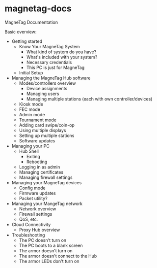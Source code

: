 # magnetag-docs
MagneTag Documentation

Basic overview:
* Getting started
  * Know Your MagneTag System
    * What kind of system do you have?
    * What's included with your system?
    * Necessary credentials
    * This PC is just for MagneTag
  * Initial Setup
* Managing the MagneTag Hub software
  * Modes/controllers overview
    * Device assignments
    * Managing users
    * Managing multiple stations (each with own controller/devices)
  * Kiosk mode
  * FEC mode
  * Admin mode
  * Tournament mode
  * Adding card swipe/coin-op
  * Using multiple displays
  * Setting up multiple stations
  * Software updates
* Managing your PC
  * Hub Shell
    * Exiting
    * Rebooting
  * Logging in as admin
  * Managing certificates
  * Managing firewall settings
* Managing your MagneTag devices
  * Config mode
  * Firmware updates
  * Packet utility?
* Managing your MangeTag network
  * Network overview
  * Firewall settings
  * QoS, etc.
* Cloud Connectivity
  * Proxy Hub overview
* Troubleshooting
  * The PC doesn't turn on
  * The PC boots to a blank screen
  * The armor doesn't turn on
  * The armor doesn't connect to the Hub
  * The armor LEDs don't turn on  
